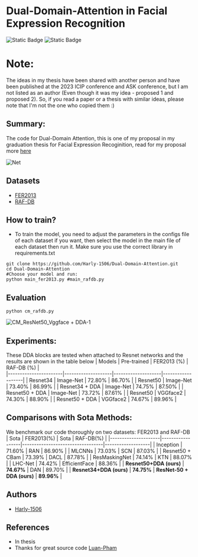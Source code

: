 
# Dual-Domain-Attention in Facial Expression Recognition
![Static Badge](https://img.shields.io/badge/Pyhon-3.10.10-blue)
![Static Badge](https://img.shields.io/badge/Framework-Pytorch-Green)

# Note: 
The ideas in my thesis have been shared with another person and have been published at the 2023 ICIP conference and ASK conference, but I am not listed as an author (Even though it was my idea - proposed 1 and proposed 2). So, if you read a paper or a thesis with similar ideas, please note that I'm not the one who copied them :)

## Summary:
The code for Dual-Domain Attention, this is one of my proposal in my graduation thesis for Facial Expression Recoginition, read for my proposal more [here](https://harly.vercel.app/graduation-thesis-facial-emotion-recognition-deep-learning-application-combines-attention)


![Net](https://github.com/Harly-1506/Dual-Domain-Attention/assets/86733695/d1755a67-c51d-4ef8-815b-20e6388277db)

## Datasets
- [FER2013](https://www.kaggle.com/competitions/challenges-in-representation-learning-facial-expression-recognition-challenge/overview)
- [RAF-DB](http://www.whdeng.cn/raf/model1.html)
## How to train?
- To train the model, you need to adjust the parameters in the configs file of each dataset if you want, then select the model in the main file of each dataset then run it. Make sure you use the correct library in requirements.txt 
```python3
git clone https://github.com/Harly-1506/Dual-Domain-Attention.git
cd Dual-Domain-Attention
#Choose your model and run:
python main_fer2013.py #main_rafdb.py
```
## Evaluation
```python3
python cm_rafdb.py
```
![CM_ResNet50_Vggface + DDA-1](https://github.com/Harly-1506/Dual-Domain-Attention/assets/86733695/9163ea8f-c16f-45b7-a896-d33b31f5f9cb)

## Experiments:
These DDA blocks are tested when attached to Resnet networks and the results are shown in the table below
|     Models            |     Pre-trained    |     FER2013 (%)    |     RAF-DB (%)    |        
|-----------------------|--------------------|--------------------|-------------------|
|     Resnet34          |     Image-Net      |     72.80%         |     86.70%        |
|     Resnet50          |     Image-Net      |     73.40%         |     86.99%        |
|     Resnet34 + DDA    |     Image-Net      |     74.75%         |     87.50%        |
|     Resnet50 + DDA    |     Image-Net      |     73.72%         |     87.61%        |
|     Resnet50          |     VGGface2       |     74.30%         |     88.90%        |
|     Resnet50 + DDA    |     VGGface2       |     74.67%         |     89.96%        |


## Comparisons with Sota Methods:
We benchmark our code thoroughly on two datasets: FER2013 and RAF-DB
| Sota                | FER2013(%)       | Sota                             | RAF-DB(%)         |
|---------------------|------------------|----------------------------------|-------------------|
| Inception           |    71.60%    | RAN                              |    86.90%     |
| MLCNNs              |    73.03%    | SCN                              |    87.03%     |
| Resnet50 + CBam     |    73.39%    | DACL                             |    87.78%     |
| ResMaskingNet       |    74.14%    | KTN                              |    88.07%     |
| LHC-Net             |    74.42%    | EfficientFace                    |    88.36%     |
| **Resnet50+DDA (ours)** |    **74.67%**    | DAN                              |    89.70%     |
| **Resnet34+DDA (ours)** |    **74.75%**    |   **ResNet-50 + DDA (ours)**    |    **89.96%**     |

## Authors
- [Harly-1506](github.com/Harly-1596)
## References
- In thesis
- Thanks for great source code [Luan-Pham](https://github.com/phamquiluan)

